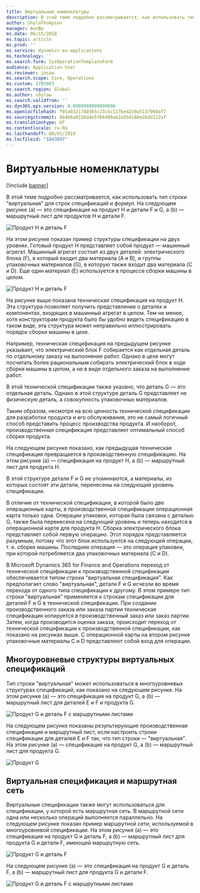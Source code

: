 ```yaml
---
title: Виртуальные номенклатуры
description: В этой теме подробно рассматривается, как использовать тип строки "виртуальная" для строк спецификаций и формул в Microsoft Dynamics 365 for Finance and Operations.
author: ShylaThompson
manager: AnnBe
ms.date: 06/15/2018
ms.topic: article
ms.prod: ''
ms.service: dynamics-ax-applications
ms.technology: ''
ms.search.form: SysOperationTemplateForm
audience: Application User
ms.reviewer: josaw
ms.search.scope: Core, Operations
ms.custom: 1705903
ms.search.region: Global
ms.author: shylaw
ms.search.validfrom: ''
ms.dyn365.ops.version: 8.0999999999999996
ms.openlocfilehash: f01a0321740365c23cbc117be42c0a5137960af7
ms.sourcegitcommit: 8b4b6a9226d4e5f66498ab2a5b4160e26dd112af
ms.translationtype: HT
ms.contentlocale: ru-RU
ms.lasthandoff: 08/01/2019
ms.locfileid: "1843897"
---
```

# <a name="phantom-items"></a>Виртуальные номенклатуры

[!include [banner](../includes/banner.md)]

В этой теме подробно рассматривается, как использовать тип строки "виртуальная" для строк спецификаций и формул. На следующем рисунке (a) — это спецификация на продукт H и детали F и G, а (b) — маршрутный лист для продуктов H и детали F.

![Продукт H и деталь F](media/product-H-part-F.png)


На этом рисунке показан пример структуры спецификации на двух уровнях. Готовый продукт H представляет собой продукт — машинный агрегат. Машинный агрегат состоит из двух деталей: электрического блока (F), в который входит два материала (A и B), и группы упаковочных материалов (G), в которую также входит два материала (C и D). Еще один материал (E) используется в процессе сборки машины в целом.

![Продукт H и деталь F](media/product-H-part-B.png)

На рисунке выше показана техническая спецификация на продукт H. Эта структура позволяет получить представление о деталях и компонентах, входящих в машинный агрегат в целом. Тем не менее, хотя конструкторам продукта было бы удобно видеть спецификацию в таком виде, эта структура может неправильно иллюстрировать порядок сборки машины в цехе. 

Например, техническая спецификация на предыдущем рисунке указывает, что электрический блок F собирается как отдельная деталь по отдельному заказу на выполнение работ. Однако в цехе могут посчитать более рациональным собирать электрический блок в ходе сборки машины в целом, а не в виде отдельного заказа на выполнение работ.

В этой технической спецификации также указано, что деталь G — это отдельная деталь. Однако в этой структуре деталь G представляет не физическую деталь, а совокупность упаковочных материалов. 

Таким образом, несмотря на всю ценность технической спецификации для разработки продукта и его обслуживания, это не самый логичный способ представить процесс производства продукта. И наоборот, производственная спецификация представляет оптимальный способ сборки продукта.

На следующем рисунке показано, как предыдущая техническая спецификация превращается в производственную спецификацию. На этом рисунке (a) — спецификация на продукт H, а (b) — маршрутный лист для продукта H.

В этой структуре детали F и G не упоминаются, а материалы, из которых состоят эти детали, перенесены на следующий уровень спецификации. 

В отличие от технической спецификации, в которой было две операционные карты, в производственной спецификации операционная карта только одна. Операции упаковки, которая была связана с деталью G, также была перенесена на следующий уровень и теперь находится в операционной карте для продукта H. Сборка электрического блока представляет собой первую операцию. Этот порядок представляется разумным, потому что этот блок используется на следующей операции, т. е. сборке машины. Последняя операция — это операция упаковки, при которой потребляется два упаковочных материала (C и D).

В Microsoft Dynamics 365 for Finance and Operations переход от технической спецификации к производственной спецификации обеспечивается типом строки "виртуальная спецификация". Как предполагает слово "виртуальная", детали F и G исчезли во время перехода от одного типа спецификации к другому. В этом примере тип строки "виртуальная" применяется к строкам спецификации для деталей F и G в технической спецификации. При создании производственного заказа или заказа партии техническая спецификация копируется в производственный заказ или заказ партии. Затем, когда производится оценка заказа, происходит переход от технической спецификации к производственной спецификации, как показано на рисунках выше. С операционной карты на втором рисунке упаковочные материалы C и D представляют собой вход для операции. 

## <a name="multilevel-phantom-bom-structures"></a>Многоуровневые структуры виртуальных спецификаций
Тип строки "виртуальная" может использоваться в многоуровневых структурах спецификаций, как показано на следующем рисунке. На этом рисунке (a) — это спецификация на продукт G, а (b) — маршрутный лист для деталей E и F и продукта G. 

![Продукт G и деталь F с маршрутными листами](media/product-G-route-sheet-G.png)


На следующем рисунке показаны результирующие производственная спецификация и маршрутный лист, если настроить строки спецификации для деталей E и F так, что тип строки — "виртуальная". На этом рисунке (a) — спецификация на продукт G, а (b) — маршрутный лист для продукта G.

![Продукт G](media/product-G.png)


## <a name="phantom-and-route-network"></a>Виртуальная спецификация и маршрутная сеть
Виртуальные спецификации также могут использоваться для спецификации, у которой есть маршрутная сеть. В маршрутной сети одна или несколько операций выполняется параллельно. На следующем рисунке показан пример маршрутной сети, используемой в многоуровневой спецификации. На этом рисунке (a) — это спецификация на продукт G и деталь F, а (b) — маршрутный лист для продукта G и детали F, имеющей маршрутную сеть.

![Продукт G и деталь F](media/product-G-part-F.png)


На следующем рисунке (a) — это спецификация на продукт G и деталь F, а (b) — маршрутный лист для продукта G и детали F.

![Продукт G и деталь F с маршрутными листами](media/product-G-part-F-with-route-sheet.png)
